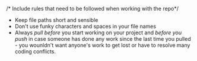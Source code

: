 /* Include rules that need to be followed when working with the repo*/
- Keep file paths short and sensible
- Don't use funky characters and spaces in your file names
- Always *pull before* you start working on your project and *before you push* in case someone has done any work since the last time you pulled - you wounldn't want anyone's work to get lost or have to resolve many coding conflicts. 
